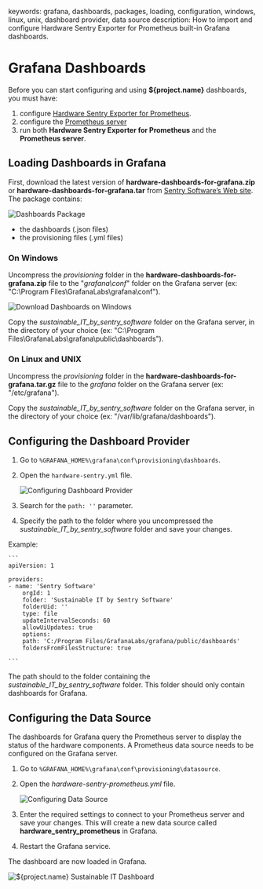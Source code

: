 keywords: grafana, dashboards, packages, loading, configuration, windows, linux, unix, dashboard provider, data source
description: How to import and configure Hardware Sentry Exporter for Prometheus built-in Grafana dashboards.

# Grafana Dashboards

Before you can start configuring and using **${project.name}** dashboards, you must have:

1. configure [Hardware Sentry Exporter for Prometheus](./configure.html).
2. configure the [Prometheus server](./configure-prometheus-server.html)
3. run both **Hardware Sentry Exporter for Prometheus** and the **Prometheus server**.

## Loading Dashboards in Grafana

First, download the latest version of **hardware-dashboards-for-grafana.zip** or **hardware-dashboards-for-grafana.tar** from <a href="https://www.sentrysoftware.com/downloads/products-for-prometheus.html" target="_blank">Sentry Software’s Web site</a>. The package contains:

![Dashboards Package](./images/hardware-dashboards-for-grafana-folders.png)

* the dashboards (.json files)
* the provisioning files (.yml files)

### On Windows

Uncompress the *provisioning* folder in the **hardware-dashboards-for-grafana.zip** file to the "*grafana\conf*" folder on the Grafana server (ex: "C:\Program Files\GrafanaLabs\grafana\conf").

![Download Dashboards on Windows](./images/import-dashboards-windows.png)

Copy the *sustainable_IT_by_sentry_software* folder on the Grafana server, in the directory of your choice (ex:  "C:\Program Files\GrafanaLabs\grafana\public\dashboards").

### On Linux and UNIX

Uncompress the *provisioning* folder in the **hardware-dashboards-for-grafana.tar.gz** file to the *grafana* folder on the Grafana server (ex: "/etc/grafana").

Copy the *sustainable_IT_by_sentry_software* folder on the Grafana server, in the directory of your choice (ex: "/var/lib/grafana/dashboards").

## Configuring the Dashboard Provider

1. Go to `%GRAFANA_HOME%\grafana\conf\provisioning\dashboards`.
2. Open the `hardware-sentry.yml` file.

    ![Configuring Dashboard Provider](./images/import_grafana_dashboard_provider-config.png)

3. Search for the `path: ''` parameter.
4. Specify the path to the folder where you uncompressed the *sustainable_IT_by_sentry_software* folder and save your changes.

Example:

    ```
    apiVersion: 1

    providers:
    - name: 'Sentry Software'
        orgId: 1
        folder: 'Sustainable IT by Sentry Software'
        folderUid: ''
        type: file
        updateIntervalSeconds: 60
        allowUiUpdates: true
        options:
        path: 'C:/Program Files/GrafanaLabs/grafana/public/dashboards'
        foldersFromFilesStructure: true

    ```

<div class="alert alert-warning"> The path should to the folder containing the <i>sustainable_IT_by_sentry_software</i> folder. This folder should only contain dashboards for Grafana.</div> 

## Configuring the Data Source

The dashboards for Grafana query the Prometheus server to display the status of the hardware components. A Prometheus data source needs to be configured on the Grafana server.

1. Go to `%GRAFANA_HOME%\grafana\conf\provisioning\datasource`.
2. Open the *hardware-sentry-prometheus.yml* file.

    ![Configuring Data Source](./images/import_grafana_dashboards_config.png)

3. Enter the required settings to connect to your Prometheus server and save your changes. This will create a new data source called **hardware_sentry_prometheus** in Grafana.
4. Restart the Grafana service.

 The dashboard are now loaded in Grafana.

![**${project.name}** Sustainable IT Dashboard](./images/dashboard_all_zones.png)